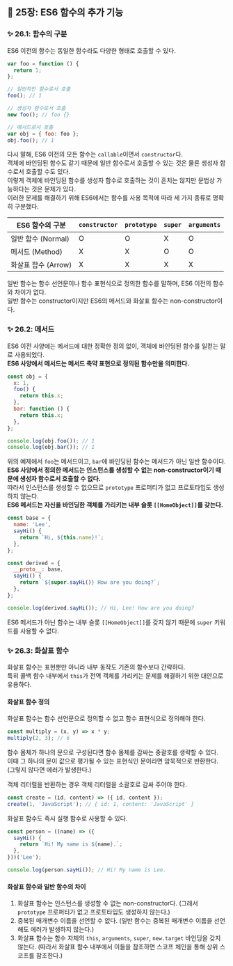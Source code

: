 ## 📔 25장: ES6 함수의 추가 기능

### ✨ 26.1: 함수의 구분

ES6 이전의 함수는 동일한 함수라도 다양한 형태로 호출할 수 있다.

```javascript
var foo = function () {
  return 1;
};

// 일반적인 함수로서 호출
foo(); // 1

// 생성자 함수로서 호출
new foo(); // foo {}

// 메서드로서 호출
var obj = { foo: foo };
obj.foo(); // 1
```

다시 말해, ES6 이전의 모든 함수는 `callable`이면서 `constructor`다.  
객체에 바인딩된 함수도 같기 때문에 일반 함수로서 호출할 수 있는 것은 물론 생성자 함수로서 호출할 수도 있다.  
이렇게 객체에 바인딩된 함수를 생성자 함수로 호출하는 것이 흔치는 않지만 문법상 가능하다는 것은 문제가 있다.  
이러한 문제를 해결하기 위해 ES6에서는 함수를 사용 목적에 따라 세 가지 종류로 명확히 구분했다.

| ES6 함수의 구분     | `constructor` | `prototype` | `super` | `arguments` |
| ------------------- | ------------- | ----------- | ------- | ----------- |
| 일반 함수 (Normal)  | O             | O           | X       | O           |
| 메서드 (Method)     | X             | X           | O       | O           |
| 화살표 함수 (Arrow) | X             | X           | X       | X           |

일반 함수는 함수 선언문이나 함수 표현식으로 정의한 함수를 말하며, ES6 이전의 함수와 차이가 없다.  
일반 함수는 constructor이지만 ES6의 메서드와 화살표 함수는 non-constructor이다.

### ✨ 26.2: 메서드

ES6 이전 사양에는 메서드에 대한 정확한 정의 없이, 객체에 바인딩된 함수를 일컫는 말로 사용되었다.  
**ES6 사양에서 메서드는 메서드 축약 표현으로 정의된 함수만을 의미한다.**

```javascript
const obj = {
  x: 1,
  foo() {
    return this.x;
  },
  bar: function () {
    return this.x;
  },
};

console.log(obj.foo()); // 1
console.log(obj.bar()); // 1
```

위의 예제에서 `foo`는 메서드이고, `bar`에 바인딩된 함수는 메서드가 아닌 일반 함수이다.  
**ES6 사양에서 정의한 메서드는 인스턴스를 생성할 수 없는 non-constructor이기 때문에 생성자 함수로서 호출할 수 없다.**  
따라서 인스턴스를 생성할 수 없으므로 `prototype` 프로퍼티가 없고 프로토타입도 생성하지 않는다.  
**ES6 메서드는 자신을 바인딩한 객체를 가리키는 내부 슬롯 `[[HomeObject]]`를 갖는다.**

```javascript
const base = {
  name: 'Lee',
  sayHi() {
    return `Hi, ${this.name}!`;
  },
};

const derived = {
  __proto__: base,
  sayHi() {
    return `${super.sayHi()} How are you doing?`;
  },
};

console.log(derived.sayHi()); // Hi, Lee! How are you doing?
```

ES6 메서드가 아닌 함수는 내부 슬롯 `[[HomeObject]]`를 갖지 않기 때문에 `super` 키워드를 사용할 수 없다.

### ✨ 26.3: 화살표 함수

화살표 함수는 표현뿐만 아니라 내부 동작도 기존의 함수보다 간략하다.  
특히 콜백 함수 내부에서 `this`가 전역 객체를 가리키는 문제를 해결하기 위한 대안으로 유용하다.

#### 화살표 함수 정의

화살표 함수는 함수 선언문으로 정의할 수 없고 함수 표현식으로 정의해야 한다.

```javascript
const multiply = (x, y) => x * y;
multiply(2, 3); // 6
```

함수 몸체가 하나의 문으로 구성된다면 함수 몸체를 감싸는 중괄호를 생략할 수 있다.  
이때 그 하나의 문이 값으로 평가될 수 있는 표현식인 문이라면 암묵적으로 반환한다. (그렇지 않다면 에러가 발생한다.)

객체 리터럴을 반환하는 경우 객체 리터럴을 소괄호로 감싸 주어야 한다.

```javascript
const create = (id, content) => ({ id, content });
create(1, 'JavaScript'); // { id: 1, content: 'JavaScript' }
```

화살표 함수도 즉시 실행 함수로 사용할 수 있다.

```javascript
const person = ((name) => ({
  sayHi() {
    return `Hi! My name is ${name}.`;
  },
}))('Lee');

console.log(person.sayHi()); // Hi! My name is Lee.
```

#### 화살표 함수와 일반 함수의 차이

1. 화살표 함수는 인스턴스를 생성할 수 없는 non-constructor다. (그래서 `prototype` 프로퍼티가 없고 프로토타입도 생성하지 않는다.)
2. 중복된 매개변수 이름을 선언할 수 없다. (일반 함수는 중복된 매개변수 이름을 선언해도 에러가 발생하지 않는다.)
3. 화살표 함수는 함수 자체의 `this`, `arguments`, `super`, `new.target` 바인딩을 갖지 않는다. (따라서 화살표 함수 내부에서 이들을 참조하면 스코프 체인을 통해 상위 스코프를 참조한다.)
